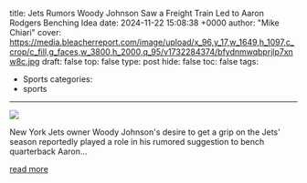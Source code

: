 title: Jets Rumors Woody Johnson Saw a Freight Train Led to Aaron Rodgers Benching Idea
date: 2024-11-22 15:08:38 +0000
author: "Mike  Chiari"
cover: https://media.bleacherreport.com/image/upload/x_96,y_17,w_1649,h_1097,c_crop/c_fill,g_faces,w_3800,h_2000,q_95/v1732284374/bfydnmwqbprjlp7xnw8c.jpg
draft: false
top: false
type: post
hide: false
toc: false
tags:
  - Sports
categories:
  - sports
---

![](https://media.bleacherreport.com/image/upload/x_96,y_17,w_1649,h_1097,c_crop/c_fill,g_faces,w_3800,h_2000,q_95/v1732284374/bfydnmwqbprjlp7xnw8c.jpg)

New York Jets owner Woody Johnson's desire to get a grip on the Jets' season reportedly played a role in his rumored suggestion to bench quarterback Aaron…

[read more](https://bleacherreport.com/articles/10144389-jets-rumors-woody-johnson-saw-a-freight-train-led-to-aaron-rodgers-benching-idea)
